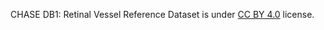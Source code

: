 CHASE DB1: Retinal Vessel Reference Dataset is under [CC BY 4.0](https://creativecommons.org/licenses/by/4.0/legalcode) license.